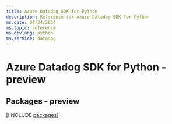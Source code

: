 ```yaml
---
title: Azure Datadog SDK for Python
description: Reference for Azure Datadog SDK for Python
ms.date: 04/24/2024
ms.topic: reference
ms.devlang: python
ms.service: datadog
---
```

# Azure Datadog SDK for Python - preview
## Packages - preview
[!INCLUDE [packages](datadog-index.md)]